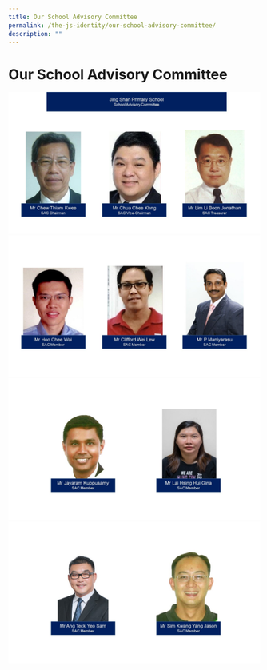 ```yaml
---
title: Our School Advisory Committee
permalink: /the-js-identity/our-school-advisory-committee/
description: ""
---
```

# **Our School Advisory Committee**

![](/images/SAC1.jpg)
![](/images/SAC2.jpg)
![](/images/SAC3.jpg)
![](/images/SAC4.jpg)